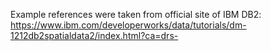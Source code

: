 Example references were taken from official site of IBM DB2:  https://www.ibm.com/developerworks/data/tutorials/dm-1212db2spatialdata2/index.html?ca=drs-

